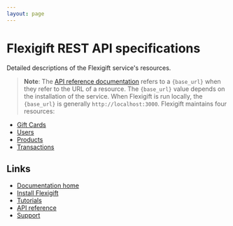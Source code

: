 ```yaml
---
layout: page
---
```


# Flexigift REST API specifications

Detailed descriptions of the Flexigift service's resources.

> **Note**: The [API reference documentation](api/index.md) refers to a `{base_url}` when they
refer to the URL of a resource. The `{base_url}` value depends on the installation of the service. 
When Flexigift is run locally, the `{base_url}` is generally `http://localhost:3000`.
Flexigift maintains four resources:

* [Gift Cards](gift-cards/index.md)
* [Users](users/index.md)
* [Products](products/index.md)
* [Transactions](transactions/index.md)

## Links

* [Documentation home](../index.md)
* [Install Flexigift](../setup.md)
* [Tutorials](../../tutorials/index.md)
* [API reference](../api/index.md)
* [Support](mailto:support@example.com)